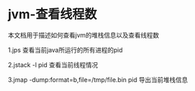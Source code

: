 # jvm-查看线程数
本文档用于描述如何查看jvm的堆栈信息以及查看线程数

1.jps 查看当前java所运行的所有进程的pid

2.jstack -l pid 查看当前线程情况

3.jmap -dump:format=b,file=/tmp/file.bin pid 导出当前堆栈信息
